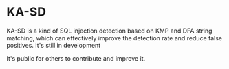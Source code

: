 # KA-SD

 KA-SD is a kind of SQL injection detection based on KMP and DFA string matching, which can effectively improve the detection rate and reduce false positives. It's still in development
 
 It's public for others to contribute and improve it.

